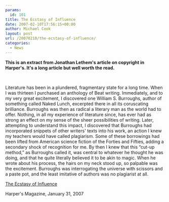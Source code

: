 ```yaml
---
params:
  id: 101
title: The Ecstasy of Influence
date: 2007-02-10T17:56:15+00:00
author: Michael Cook
layout: post
url: /20070210/the-ecstasy-of-influence/
categories:
  - News
---
```

<p align="left">
  <strong>This is an extract from Jonathan Lethem's article on copyright in Harper's. It's a long article but well worth the read.</strong>
</p>

<p align="left">
  &nbsp;
</p>

<p align="left">
  Literature has been in a plundered, fragmentary state for a long time. When I was thirteen I purchased an anthology of Beat writing. Immediately, and to my very great excitement, I discovered one William S. Burroughs, author of something called Naked Lunch, excerpted there in all its coruscating brilliance. Burroughs was then as radical a literary man as the world had to offer. Nothing, in all my experience of literature since, has ever had as strong an effect on my sense of the sheer possibilities of writing. Later, attempting to understand this impact, I discovered that Burroughs had incorporated snippets of other writers' texts into his work, an action I knew my teachers would have called plagiarism. Some of these borrowings had been lifted from American science fiction of the Forties and Fifties, adding a secondary shock of recognition for me. By then I knew that this “cut-up method,” as Burroughs called it, was central to whatever he thought he was doing, and that he quite literally believed it to be akin to magic. When he wrote about his process, the hairs on my neck stood up, so palpable was the excitement. Burroughs was interrogating the universe with scissors and a paste pot, and the least imitative of authors was no plagiarist at all.
</p>

<p align="left">
  <a href="http://harpers.org/TheEcstasyOfInfluence.html" target="_blank">The Ecstasy of Influence</a>
</p>

<p align="left">
  Harper's Magazine, January 31, 2007
</p>
